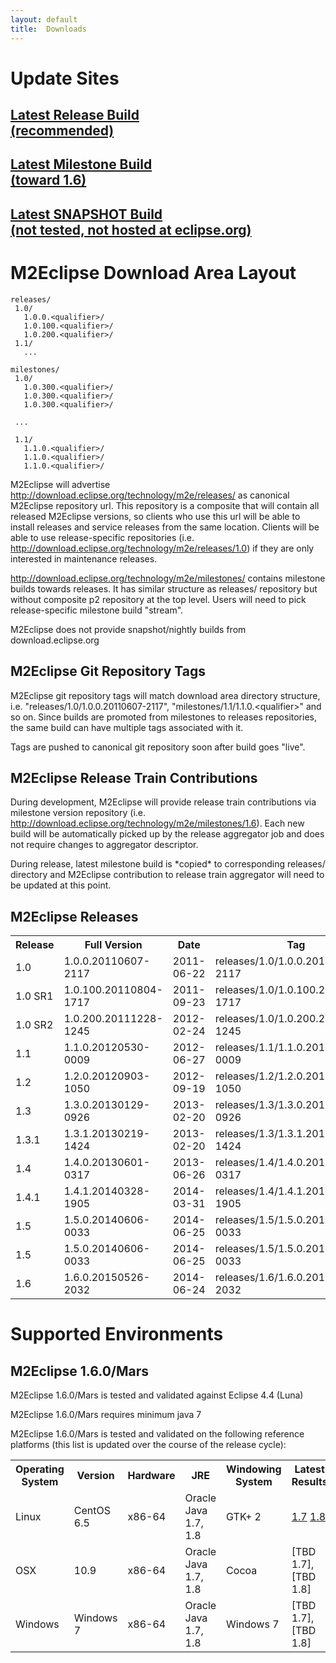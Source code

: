 ```yaml
---
layout: default
title:  Downloads
---
```

# Update Sites

<div class="dlBackground">
  <a href="http://download.eclipse.org/technology/m2e/releases"><div class="col-md-4 buttonBG">
    <h2>Latest Release Build<br />
    <span class="footnote">(recommended)</span></h2>
  </div></a>
  <a href="http://download.eclipse.org/technology/m2e/milestones/1.6"><div class="col-md-4 buttonBG">
    <h2>Latest Milestone Build<br />
    <span class="footnote">(toward 1.6)</span></h2>
  </div></a>
  <a href="https://otto.takari.io/content/sites/m2e.extras/m2e/1.7.0/N/LATEST/"><div class="col-md-4 buttonBG">
    <h2>Latest SNAPSHOT Build<br />
    <span class="footnote">(not tested, not hosted at eclipse.org)</span></h2>
  </div></a>
</div>

# M2Eclipse Download Area Layout

```
releases/
 1.0/
   1.0.0.<qualifier>/
   1.0.100.<qualifier>/
   1.0.200.<qualifier>/
 1.1/
   ...

milestones/
 1.0/
   1.0.300.<qualifier>/
   1.0.300.<qualifier>/
   1.0.300.<qualifier>/

 ...

 1.1/
   1.1.0.<qualifier>/
   1.1.0.<qualifier>/
   1.1.0.<qualifier>/
```

M2Eclipse will advertise <http://download.eclipse.org/technology/m2e/releases/> as canonical M2Eclipse repository url. This repository is a composite that will contain all released M2Eclipse versions, so clients who use this url will be able to install releases and service releases from the same location. Clients will be able to use release-specific repositories (i.e. <http://download.eclipse.org/technology/m2e/releases/1.0>) if they are only interested in maintenance releases.

<http://download.eclipse.org/technology/m2e/milestones/> contains milestone builds towards releases. It has similar structure as releases/
repository but without composite p2 repository at the top level. Users will need to pick release-specific milestone build "stream".

M2Eclipse does not provide snapshot/nightly builds from download.eclipse.org

## M2Eclipse Git Repository Tags

M2Eclipse git repository tags will match download area directory structure, i.e. "releases/1.0/1.0.0.20110607-2117", "milestones/1.1/1.1.0.\<qualifier\>" and so on. Since builds are promoted from milestones to releases repositories, the same build can have multiple tags associated with it.

Tags are pushed to canonical git repository soon after build goes "live".

## M2Eclipse Release Train Contributions

During development, M2Eclipse will provide release train contributions via milestone version repository (i.e. <http://download.eclipse.org/technology/m2e/milestones/1.6>). Each new build will be automatically picked up by the release aggregator job and does not require changes to aggregator descriptor.

During release, latest milestone build is \*copied\* to corresponding releases/ directory and M2Eclipse contribution to release train aggregator will need to be updated at this point.

## M2Eclipse Releases

<table>
  <tbody>
    <tr>
      <th>Release</th>
      <th>Full Version</th>
      <th>Date</th>
      <th>Tag</th>
      <th>p2 URL</th>
    </tr>
    <tr>
      <td>1.0
      <td>1.0.0.20110607-2117
      <td>2011-06-22
      <td>releases/1.0/1.0.0.20110607-2117
      <td><a href="http://download.eclipse.org/technology/m2e/releases/1.0/1.0.0.20110607-2117">http://download.eclipse.org/technology/m2e/releases/1.0/1.0.0.20110607-2117</a></td>
    </tr>
    <tr>
      <td>1.0 SR1</td>
      <td>1.0.100.20110804-1717</td>
      <td>2011-09-23</td>
      <td>releases/1.0/1.0.100.20110804-1717</td>
      <td><a href="http://download.eclipse.org/technology/m2e/releases/1.0/1.0.100.20110804-1717">http://download.eclipse.org/technology/m2e/releases/1.0/1.0.100.20110804-1717</a></td>
    </tr>
    <tr>
      <td>1.0 SR2</td>
      <td>1.0.200.20111228-1245</td>
      <td>2012-02-24</td>
      <td>releases/1.0/1.0.200.20111228-1245</td>
      <td><a href="http://download.eclipse.org/technology/m2e/releases/1.0/1.0.200.20111228-1245">http://download.eclipse.org/technology/m2e/releases/1.0/1.0.200.20111228-1245</a></td>
    </tr>
    <tr>
      <td>1.1</td>
      <td>1.1.0.20120530-0009</td>
      <td>2012-06-27</td>
      <td>releases/1.1/1.1.0.20120530-0009</td>
      <td><a href="http://download.eclipse.org/technology/m2e/releases/1.1/1.1.0.20120530-0009">http://download.eclipse.org/technology/m2e/releases/1.1/1.1.0.20120530-0009</a></td>
    </tr>
    <tr>
      <td>1.2</td>
      <td>1.2.0.20120903-1050</td>
      <td>2012-09-19</td>
      <td>releases/1.2/1.2.0.20120903-1050</td>
      <td><a href="http://download.eclipse.org/technology/m2e/releases/1.2/1.2.0.20120903-1050">http://download.eclipse.org/technology/m2e/releases/1.2/1.2.0.20120903-1050</a></td>
    </tr>
    <tr>
      <td>1.3</td>
      <td>1.3.0.20130129-0926</td>
      <td>2013-02-20</td>
      <td>releases/1.3/1.3.0.20130129-0926</td>
      <td><a href="http://download.eclipse.org/technology/m2e/releases/1.3/1.3.0.20130129-0926">http://download.eclipse.org/technology/m2e/releases/1.3/1.3.0.20130129-0926</a></td>
    </tr>
    <tr>
      <td>1.3.1</td>
      <td>1.3.1.20130219-1424</td>
      <td>2013-02-20</td>
      <td>releases/1.3/1.3.1.20130219-1424</td>
      <td><a href="http://download.eclipse.org/technology/m2e/releases/1.3/1.3.1.20130219-1424">http://download.eclipse.org/technology/m2e/releases/1.3/1.3.1.20130219-1424</a></td>
    </tr>
    <tr>
      <td>1.4</td>
      <td>1.4.0.20130601-0317</td>
      <td>2013-06-26</td>
      <td>releases/1.4/1.4.0.20130601-0317</td>
      <td><a href="http://download.eclipse.org/technology/m2e/releases/1.4/1.4.0.20130601-0317">http://download.eclipse.org/technology/m2e/releases/1.4/1.4.0.20130601-0317</a></td>
    </tr>
    <tr>
      <td>1.4.1</td>
      <td>1.4.1.20140328-1905</td>
      <td>2014-03-31</td>
      <td>releases/1.4/1.4.1.20140328-1905</td>
      <td><a href="http://download.eclipse.org/technology/m2e/releases/1.4/1.4.1.20140328-1905">http://download.eclipse.org/technology/m2e/releases/1.4/1.4.1.20140328-1905</a></td>
    </tr>
    <tr>
      <td>1.5</td>
      <td>1.5.0.20140606-0033</td>
      <td>2014-06-25</td>
      <td>releases/1.5/1.5.0.20140606-0033</td>
      <td><a href="http://download.eclipse.org/technology/m2e/releases/1.5/1.5.0.20140606-0033">http://download.eclipse.org/technology/m2e/releases/1.5/1.5.0.20140606-0033</a></td>
    </tr>
    <tr>
      <td>1.5</td>
      <td>1.5.0.20140606-0033</td>
      <td>2014-06-25</td>
      <td>releases/1.5/1.5.0.20140606-0033</td>
      <td><a href="http://download.eclipse.org/technology/m2e/releases/1.5/1.5.0.20140606-0033">http://download.eclipse.org/technology/m2e/releases/1.5/1.5.0.20140606-0033</a></td>
    </tr>
    <tr>
      <td>1.6</td>
      <td>1.6.0.20150526-2032</td>
      <td>2014-06-24</td>
      <td>releases/1.6/1.6.0.20150526-2032</td>
      <td><a href="http://download.eclipse.org/technology/m2e/releases/1.6/1.6.0.20150526-2032">http://download.eclipse.org/technology/m2e/releases/1.6/1.6.0.20150526-2032</a></td>
    </tr>
  </tbody>
</table>

# Supported Environments

## M2Eclipse 1.6.0/Mars

M2Eclipse 1.6.0/Mars is tested and validated against Eclipse 4.4 (Luna)

M2Eclipse 1.6.0/Mars requires minimum java 7

M2Eclipse 1.6.0/Mars is tested and validated on the following reference
platforms (this list is updated over the course of the release cycle):

<table>
  <tbody>
  <tr>
    <th>Operating System</th>
    <th>Version</th>
    <th>Hardware</th>
    <th>JRE</th>
    <th>Windowing System</th>
    <th>Latest Results</th>
  </tr>
  <tr>
    <td>Linux</td>
    <td>CentOS 6.5</td>
    <td>x86-64</td>
    <td>Oracle Java 1.7, 1.8</td>
    <td>GTK+ 2</td>
    <td>
      <a href="https://ci.takari.io/job/m2eclipse-core-tests/lastCompletedBuild/testReport/">1.7</a>
      <a href="https://ci.takari.io/job/m2eclipse-core-tests%20%28jdk-1.8%29/lastCompletedBuild/testReport/">1.8</a>
    </td>
  </tr>
  <tr>
    <td>OSX</td>
    <td>10.9</td>
    <td>x86-64</td>
    <td>Oracle Java 1.7, 1.8</td>
    <td>Cocoa</td>
    <td>[TBD 1.7], [TBD 1.8]</td>
  </tr>
  <tr>
    <td>Windows</td>
    <td>Windows 7</td>
    <td>x86-64</td>
    <td>Oracle Java 1.7, 1.8</td>
    <td>Windows 7</td>
    <td>[TBD 1.7], [TBD 1.8]</td>
  </tr>
  </tbody>
</table>
